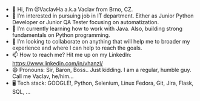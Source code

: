 - 👋 Hi, I’m @VaclavHa a.k.a Vaclav from Brno, CZ.
- 👀 I’m interested in pursuing job in IT department. Either as Junior Python Developer or Junior QA Tester focusing on automatization. 
- 🌱 I’m currently learning how to work with Java. Also, building strong fundamentals on Python programming.
- 💞️ I’m looking to collaborate on anything that will help me to broader my experience and where I can help to reach the goals.
- 📫 How to reach me? Hit me up on my LinkedIn: https://www.linkedin.com/in/vhanzl/ 
- 😄 Pronouns: Sir, Baron, Boss.. Just kidding. I am a regular, humble guy. Call me Vaclav, he/him...
- 🖥️ Tech stack:  GOOGLE!, Python, Selenium, Linux Fedora, Git, Jira, Flask, SQL, ...

<!---
VaclavHa/VaclavHa is a ✨ special ✨ repository because its `README.md` (this file) appears on your GitHub profile.
You can click the Preview link to take a look at your changes.
--->
